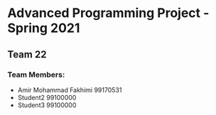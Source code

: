 # Advanced Programming Project - Spring 2021
## Team 22

### Team Members:
- Amir Mohammad Fakhimi 99170531
- Student2 99100000
- Student3 99100000
